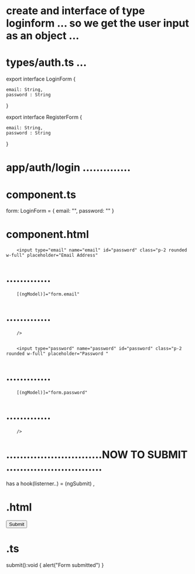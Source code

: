 # create and interface of type loginform ... so we get the user input as an object ... 

# types/auth.ts ... 


export interface LoginForm  {

    email: String, 
    password : String 
}


export interface RegisterForm  {

    email: String, 
    password : String 
}



# app/auth/login ..............

# component.ts 

  form: LoginForm = {
    email: "",
    password: ""
  }


# component.html 

        <input type="email" name="email" id="password" class="p-2 rounded w-full" placeholder="Email Address"
# .............
        [(ngModel)]="form.email"
# .............
        />
     
       
        <input type="password" name="password" id="password" class="p-2 rounded w-full" placeholder="Password "
# ............. 
        [(ngModel)]="form.password"
# .............
        />
      






# ............................NOW TO SUBMIT ............................

<form> has a hook(listerner..)         =    (ngSubmit)  , 


# .html 

 <form action=""   (ngSubmit)="submit()">

 <input type="submit">

 </form>


# .ts 

  submit():void {
    alert("Form submitted")
  }




  






